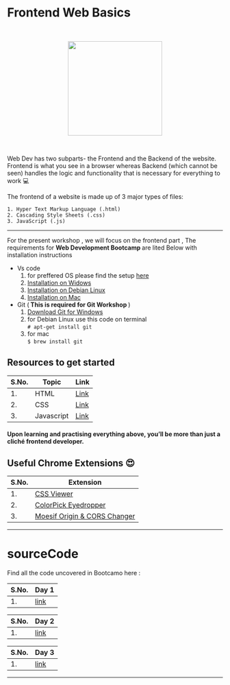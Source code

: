 
# Frontend Web Basics
<br>
<p align="center"><img src="https://i.postimg.cc/wBGt4zhy/Whats-App-Image-2021-01-16-at-20-34-52.jpg" height="220"></p>
<br>

Web Dev has two subparts- the Frontend and the Backend of the website. Frontend is what you see in a browser whereas Backend (which cannot be seen) handles the logic and functionality that is necessary for everything to work :computer:

The frontend of a website is made up of 3 major types of files:
```
1. Hyper Text Markup Language (.html)
2. Cascading Style Sheets (.css)
3. JavaScript (.js)
```
<hr>
 For the present workshop , we will focus on the frontend part , The requirements for <b>Web Development Bootcamp </b> are lited Below with installation instructions

 - Vs code
    1. for preffered OS please find the setup [here](https://code.visualstudio.com/download)
    2. [Installation on Widows](https://www.youtube.com/watch?v=MlIzFUI1QGA)
    3. [Installation on Debian Linux](https://www.youtube.com/watch?v=AaDr3UvPDXY)
    4. [Installation on Mac](https://www.youtube.com/watch?v=tCfbi5PF1y0)
- Git (<b> This is required for Git Workshop </b>)
    1. [Download Git for Windows](https://git-scm.com/download/win)
    2. for Debian Linux use this code on terminal 
    <br>```# apt-get install git```
    3. for mac <br>
    ```$ brew install git```

## Resources to get started 



|S.No.|Topic| Link|
|----|------------|--------|
|1.|HTML|[Link](https://www.w3schools.com/html/)|
|2.|CSS|[Link](https://www.w3schools.com/w3css/defaulT.asp)|
|3.|Javascript|[Link](https://www.w3schools.com/js/DEFAULT.asp)|



#### Upon learning and practising everything above, you’ll be more than just a cliché frontend developer.

## Useful Chrome Extensions :heart_eyes:
|S.No.|Extension|
|----|-----|
|1.|[CSS Viewer](https://chrome.google.com/webstore/detail/cssviewer/ggfgijbpiheegefliciemofobhmofgce)|
|2.|[ColorPick Eyedropper](https://chrome.google.com/webstore/detail/colorpick-eyedropper/ohcpnigalekghcmgcdcenkpelffpdolg)
|3.|[Moesif Origin & CORS Changer](https://chrome.google.com/webstore/detail/moesif-orign-cors-changer/digfbfaphojjndkpccljibejjbppifbc)


<hr>

#  sourceCode
Find all the code uncovered in Bootcamo here :

|S.No.|Day 1 |
|----|-----|
|1.|[link](/day1)|


|S.No.|Day 2 |
|----|-----|
|1.|[link](#)|

|S.No.|Day 3 |
|----|-----|
|1.|[link](/day3/Source%20Code)|

<hr>
